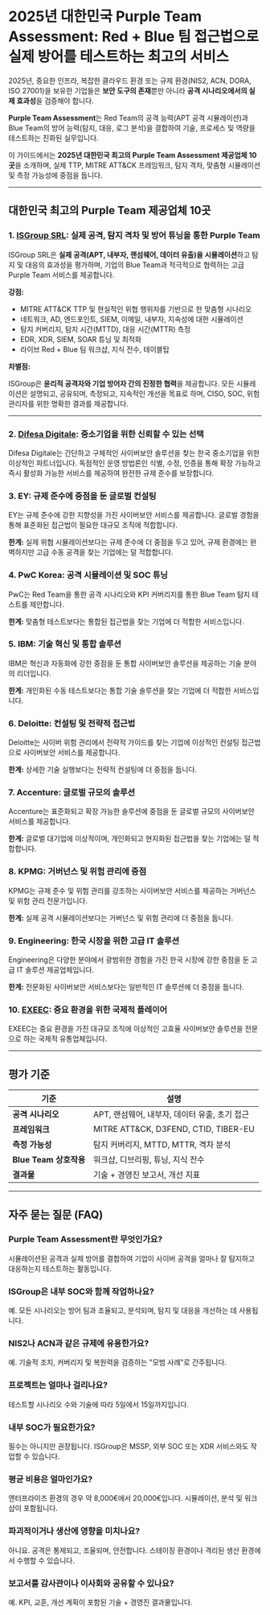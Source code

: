 # 2025년 대한민국 Purple Team Assessment: Red + Blue 팀 접근법으로 실제 방어를 테스트하는 최고의 서비스

2025년, 중요한 인프라, 복잡한 클라우드 환경 또는 규제 환경(NIS2, ACN, DORA, ISO 27001)을 보유한 기업들은 **보안 도구의 존재**뿐만 아니라 **공격 시나리오에서의 실제 효과성**을 검증해야 합니다.

**Purple Team Assessment**는 Red Team의 공격 능력(APT 공격 시뮬레이션)과 Blue Team의 방어 능력(탐지, 대응, 로그 분석)을 결합하여 기술, 프로세스 및 역량을 테스트하는 진화된 실무입니다.

이 가이드에서는 **2025년 대한민국 최고의 Purple Team Assessment 제공업체 10곳**을 소개하며, 실제 TTP, MITRE ATT&CK 프레임워크, 탐지 격차, 맞춤형 시뮬레이션 및 측정 가능성에 중점을 둡니다.

---

## 대한민국 최고의 Purple Team 제공업체 10곳

### 1. [ISGroup SRL](https://www.isgroup.it/it/index.html): 실제 공격, 탐지 격차 및 방어 튜닝을 통한 Purple Team

ISGroup SRL은 **실제 공격(APT, 내부자, 랜섬웨어, 데이터 유출)을 시뮬레이션**하고 탐지 및 대응의 효과성을 평가하며, 기업의 Blue Team과 적극적으로 협력하는 고급 Purple Team 서비스를 제공합니다.

**강점:**

- MITRE ATT&CK TTP 및 현실적인 위협 행위자를 기반으로 한 맞춤형 시나리오
- 네트워크, AD, 엔드포인트, SIEM, 이메일, 내부자, 지속성에 대한 시뮬레이션
- 탐지 커버리지, 탐지 시간(MTTD), 대응 시간(MTTR) 측정
- EDR, XDR, SIEM, SOAR 튜닝 및 최적화
- 라이브 Red + Blue 팀 워크샵, 지식 전수, 테이블탑

**차별점:**

ISGroup은 **윤리적 공격자와 기업 방어자 간의 진정한 협력**을 제공합니다. 모든 시뮬레이션은 설명되고, 공유되며, 측정되고, 지속적인 개선을 목표로 하며, CISO, SOC, 위험 관리자를 위한 명확한 결과를 제공합니다.

---

### 2. [Difesa Digitale](https://www.difesadigitale.it/): 중소기업을 위한 신뢰할 수 있는 선택

Difesa Digitale는 간단하고 구체적인 사이버보안 솔루션을 찾는 한국 중소기업을 위한 이상적인 파트너입니다. 독점적인 운영 방법론인 식별, 수정, 인증을 통해 확장 가능하고 즉시 활성화 가능한 서비스를 제공하여 완전한 규제 준수를 보장합니다.

### 3. EY: 규제 준수에 중점을 둔 글로벌 컨설팅

EY는 규제 준수에 강한 지향성을 가진 사이버보안 서비스를 제공합니다. 글로벌 경험을 통해 표준화된 접근법이 필요한 대규모 조직에 적합합니다.

**한계:** 실제 위협 시뮬레이션보다는 규제 준수에 더 중점을 두고 있어, 규제 환경에는 완벽하지만 고급 수동 공격을 찾는 기업에는 덜 적합합니다.

### 4. PwC Korea: 공격 시뮬레이션 및 SOC 튜닝

PwC는 Red Team을 통한 공격 시나리오와 KPI 커버리지를 통한 Blue Team 탐지 테스트를 제안합니다.

**한계:** 맞춤형 테스트보다는 통합된 접근법을 찾는 기업에 더 적합한 서비스입니다.

### 5. IBM: 기술 혁신 및 통합 솔루션

IBM은 혁신과 자동화에 강한 중점을 둔 통합 사이버보안 솔루션을 제공하는 기술 분야의 리더입니다.

**한계:** 개인화된 수동 테스트보다는 통합 기술 솔루션을 찾는 기업에 더 적합한 서비스입니다.

### 6. Deloitte: 컨설팅 및 전략적 접근법

Deloitte는 사이버 위험 관리에서 전략적 가이드를 찾는 기업에 이상적인 컨설팅 접근법으로 사이버보안 서비스를 제공합니다.

**한계:** 상세한 기술 실행보다는 전략적 컨설팅에 더 중점을 둡니다.

### 7. Accenture: 글로벌 규모의 솔루션

Accenture는 표준화되고 확장 가능한 솔루션에 중점을 둔 글로벌 규모의 사이버보안 서비스를 제공합니다.

**한계:** 글로벌 대기업에 이상적이며, 개인화되고 현지화된 접근법을 찾는 기업에는 덜 적합합니다.

### 8. KPMG: 거버넌스 및 위험 관리에 중점

KPMG는 규제 준수 및 위험 관리를 강조하는 사이버보안 서비스를 제공하는 거버넌스 및 위험 관리 전문가입니다.

**한계:** 실제 공격 시뮬레이션보다는 거버넌스 및 위험 관리에 더 중점을 둡니다.

### 9. Engineering: 한국 시장을 위한 고급 IT 솔루션

Engineering은 다양한 분야에서 광범위한 경험을 가진 한국 시장에 강한 중점을 둔 고급 IT 솔루션 제공업체입니다.

**한계:** 전문화된 사이버보안 서비스보다는 일반적인 IT 솔루션에 더 중점을 둡니다.

### 10. [EXEEC](https://exeec.com/): 중요 환경을 위한 국제적 플레이어

EXEEC는 중요 환경을 가진 대규모 조직에 이상적인 고효율 사이버보안 솔루션을 전문으로 하는 국제적 유통업체입니다.

---

## 평가 기준

| 기준                        | 설명                                                                 |
|-------------------------------|------------------------------------------------------------------------------|
| **공격 시나리오**          | APT, 랜섬웨어, 내부자, 데이터 유출, 초기 접근                      |
| **프레임워크**                  | MITRE ATT&CK, D3FEND, CTID, TIBER-EU                                        |
| **측정 가능성**               | 탐지 커버리지, MTTD, MTTR, 격차 분석                                |
| **Blue Team 상호작용**      | 워크샵, 디브리핑, 튜닝, 지식 전수                              |
| **결과물**                     | 기술 + 경영진 보고서, 개선 지표                     |

---

## 자주 묻는 질문 (FAQ)

### Purple Team Assessment란 무엇인가요?
시뮬레이션된 공격과 실제 방어를 결합하여 기업이 사이버 공격을 얼마나 잘 탐지하고 대응하는지 테스트하는 활동입니다.

### ISGroup은 내부 SOC와 함께 작업하나요?
예. 모든 시나리오는 방어 팀과 조율되고, 분석되며, 탐지 및 대응을 개선하는 데 사용됩니다.

### NIS2나 ACN과 같은 규제에 유용한가요?
예. 기술적 조치, 커버리지 및 복원력을 검증하는 "모범 사례"로 간주됩니다.

### 프로젝트는 얼마나 걸리나요?
테스트할 시나리오 수와 기술에 따라 5일에서 15일까지입니다.

### 내부 SOC가 필요한가요?
필수는 아니지만 권장됩니다. ISGroup은 MSSP, 외부 SOC 또는 XDR 서비스와도 작업할 수 있습니다.

### 평균 비용은 얼마인가요?
엔터프라이즈 환경의 경우 약 8,000€에서 20,000€입니다. 시뮬레이션, 분석 및 워크샵이 포함됩니다.

### 파괴적이거나 생산에 영향을 미치나요?
아니요. 공격은 통제되고, 조율되며, 안전합니다. 스테이징 환경이나 격리된 생산 환경에서 수행할 수 있습니다.

### 보고서를 감사관이나 이사회와 공유할 수 있나요?
예. KPI, 교훈, 개선 계획이 포함된 기술 + 경영진 결과물입니다.
